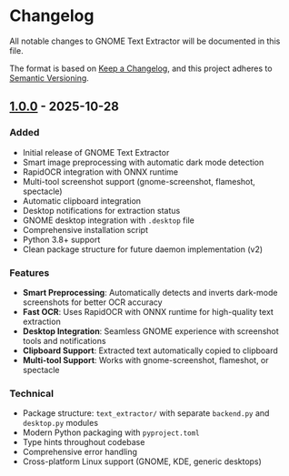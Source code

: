 # Changelog

All notable changes to GNOME Text Extractor will be documented in this file.

The format is based on [Keep a Changelog](https://keepachangelog.com/en/1.0.0/),
and this project adheres to [Semantic Versioning](https://semver.org/spec/v2.0.0.html).

## [1.0.0] - 2025-10-28

### Added
- Initial release of GNOME Text Extractor
- Smart image preprocessing with automatic dark mode detection
- RapidOCR integration with ONNX runtime
- Multi-tool screenshot support (gnome-screenshot, flameshot, spectacle)
- Automatic clipboard integration
- Desktop notifications for extraction status
- GNOME desktop integration with `.desktop` file
- Comprehensive installation script
- Python 3.8+ support
- Clean package structure for future daemon implementation (v2)

### Features
- **Smart Preprocessing**: Automatically detects and inverts dark-mode screenshots for better OCR accuracy
- **Fast OCR**: Uses RapidOCR with ONNX runtime for high-quality text extraction
- **Desktop Integration**: Seamless GNOME experience with screenshot tools and notifications
- **Clipboard Support**: Extracted text automatically copied to clipboard
- **Multi-tool Support**: Works with gnome-screenshot, flameshot, or spectacle

### Technical
- Package structure: `text_extractor/` with separate `backend.py` and `desktop.py` modules
- Modern Python packaging with `pyproject.toml`
- Type hints throughout codebase
- Comprehensive error handling
- Cross-platform Linux support (GNOME, KDE, generic desktops)

[1.0.0]: https://github.com/IshuSinghSE/gnome-ocr/releases/tag/v1.0.0
